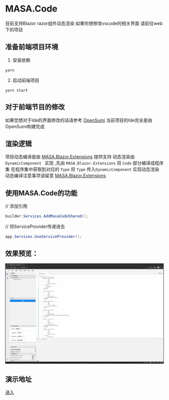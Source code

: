 # MASA.Code

目前支持Blazor razor组件动态渲染
如果你想修改vscode的相关界面 请前往web下的项目 

## 准备前端项目环境

1. 安装依赖

```shell
yarn
```

2. 启动前端项目

```shell
yarn start
```

## 对于前端节目的修改

如果您想对于Ide的界面修改的话请参考 [OpenSumi](https://opensumi.com/zh)
当前项目的Ide完全是由 OpenSumi构建完成

## 渲染逻辑

项目动态编译是由 [MASA.Blazor.Extensions](https://github.com/BlazorComponent/MASA.Blazor.Extensions) 提供支持
动态渲染由 `DynamicComponent ` 实现 ,先由 `MASA.Blazor.Extensions` 将 `Code` 部分编译成程序集 在程序集中获取到对应的 `Type` 将 `Type` 传入`DynamicComponent` 实现动态渲染
动态编译注意事项请留意 [MASA.Blazor.Extensions](https://github.com/BlazorComponent/MASA.Blazor.Extensions)

## 使用MASA.Code的功能

// 添加引用
```csharp
builder.Services.AddMasaCodeShared();
```

// 将ServiceProvider传递进去
```csharp
app.Services.UseServiceProvider();
```

## 效果预览：

![](./img/effectiveness.gif)



## 演示地址

[进入](http://masa.tokengo.top:81/)
